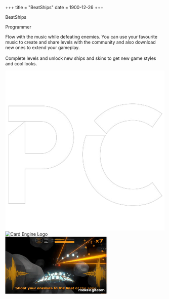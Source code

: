 +++
title = "BeatShips"
date = 1900-12-26
+++

<html lang="en">
    <div id="card">
        <div id="card-text">
            <p id="card-title">BeatShips</p>
            <p id="card-subtitle">Programmer</p>
            <p id="card-description">Flow with the music while defeating enemies. You can use your favourite music to create and share levels with the community and also download new ones to extend your gameplay.<br><br>Complete levels and unlock new ships and skins to get new game styles and cool looks.</p>
            <div id="card-logo-container">
                <img src="../images/pc_logo.png" alt="Card Engine Logo" id="card-logo">
                <img src="../images/unity_logo.png" alt="Card Engine Logo" id="card-logo">
            </div>
        </div>
        <div id="card-visual">
            <img src="../images/beatships/animated.gif" alt="Card Image" id="card-image-right">
        </div>
    </div>
</html>
